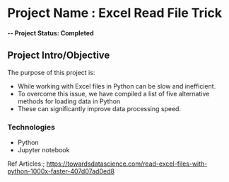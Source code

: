 # Project Name : Excel Read File Trick

#### -- Project Status: Completed

## Project Intro/Objective
The purpose of this project is:
- While working with Excel files in Python can be slow and inefficient.
- To overcome this issue, we have compiled a list of five alternative methods for loading data in Python
- These can significantly improve data processing speed. 

### Technologies
* Python
* Jupyter notebook

Ref Articles:;
https://towardsdatascience.com/read-excel-files-with-python-1000x-faster-407d07ad0ed8 
